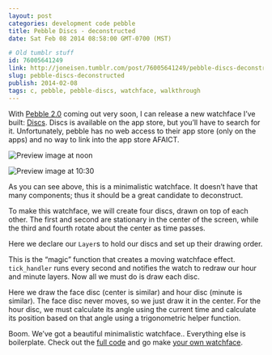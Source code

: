 ```yaml
---
layout: post
categories: development code pebble
title: Pebble Discs - deconstructed
date: Sat Feb 08 2014 08:58:00 GMT-0700 (MST)

# Old tumblr stuff
id: 76005641249
link: http://joneisen.tumblr.com/post/76005641249/pebble-discs-deconstructed
slug: pebble-discs-deconstructed
publish: 2014-02-08
tags: c, pebble, pebble-discs, watchface, walkthrough
---
```



With [Pebble 2.0](http://getpebble.com) coming out very soon, I can release a new watchface I’ve built: [Discs](https://github.com/yanatan16/pebble-discs). Discs is available on the app store, but you’ll have to search for it. Unfortunately, pebble has no web access to their app store (only on the apps) and no way to link into the app store AFAICT.

![Preview image at noon](https://raw.github.com/yanatan16/pebble-discs/master/resources/preview_noon.png)

![Preview image at 10:30](https://raw.github.com/yanatan16/pebble-discs/master/resources/preview_tenthirty.png)

As you can see above, this is a minimalistic watchface. It doesn’t have that many components; thus it should be a great candidate to deconstruct.

To make this watchface, we will create four discs, drawn on top of each other. The first and second are stationary in the center of the screen, while the third and fourth rotate about the center as time passes.

<code data-gist-id="8885664" data-gist-line="16-21,74-76,90-94"></code>

Here we declare our `Layer`s to hold our discs and set up their drawing order.

<code data-gist-id="8885664" data-gist-line="103,112-114,70-72"></code>

This is the “magic” function that creates a moving watchface effect. `tick_handler` runs every second and notifies the watch to redraw our hour and minute layers. Now all we must do is draw each disc.

<code data-gist-id="8885664" data-gist-line="40-44,50-58"></code>

Here we draw the face disc (center is similar) and hour disc (minute is similar). The face disc never moves, so we just draw it in the center. For the hour disc, we must calculate its angle using the current time and calculate its position based on that angle using a trigonometric helper function.

Boom. We’ve got a beautiful minimalistic watchface.. Everything else is boilerplate. Check out the [full code](https://github.com/yanatan16/pebble-discs/blob/master/src/pebble-discs.c)
and go make [your own watchface](http://developer.getpebble.com).

